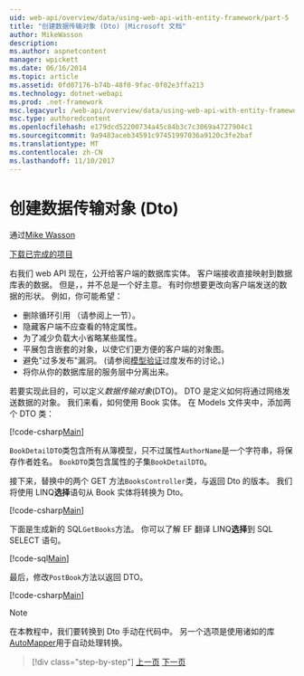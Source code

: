 ```yaml
---
uid: web-api/overview/data/using-web-api-with-entity-framework/part-5
title: "创建数据传输对象 (Dto) |Microsoft 文档"
author: MikeWasson
description: 
ms.author: aspnetcontent
manager: wpickett
ms.date: 06/16/2014
ms.topic: article
ms.assetid: 0fd07176-b74b-48f0-9fac-0f02e3ffa213
ms.technology: dotnet-webapi
ms.prod: .net-framework
msc.legacyurl: /web-api/overview/data/using-web-api-with-entity-framework/part-5
msc.type: authoredcontent
ms.openlocfilehash: e179dcd52200734a45c84b3c7c3069a4727904c1
ms.sourcegitcommit: 9a9483aceb34591c97451997036a9120c3fe2baf
ms.translationtype: MT
ms.contentlocale: zh-CN
ms.lasthandoff: 11/10/2017
---
```

<a name="create-data-transfer-objects-dtos"></a>创建数据传输对象 (Dto)
====================
通过[Mike Wasson](https://github.com/MikeWasson)

[下载已完成的项目](https://github.com/MikeWasson/BookService)

右我们 web API 现在，公开给客户端的数据库实体。 客户端接收直接映射到数据库表的数据。 但是，，并不总是一个好主意。 有时你想要更改向客户端发送的数据的形状。 例如，你可能希望：

- 删除循环引用 （请参阅上一节）。
- 隐藏客户端不应查看的特定属性。
- 为了减少负载大小省略某些属性。
- 平展包含嵌套的对象，以使它们更方便的客户端的对象图。
- 避免"过多发布"漏洞。 (请参阅[模型验证](../../formats-and-model-binding/model-validation-in-aspnet-web-api.md)过度发布的讨论。)
- 将你从你的数据库层的服务层中分离出来。

若要实现此目的，可以定义*数据传输对象*(DTO)。 DTO 是定义如何将通过网络发送数据的对象。 我们来看，如何使用 Book 实体。 在 Models 文件夹中，添加两个 DTO 类：

[!code-csharp[Main](part-5/samples/sample1.cs)]

`BookDetailDTO`类包含所有从簿模型，只不过属性`AuthorName`是一个字符串，将保存作者姓名。 `BookDTO`类包含属性的子集`BookDetailDTO`。

接下来，替换中的两个 GET 方法`BooksController`类，与返回 Dto 的版本。 我们将使用 LINQ**选择**语句从 Book 实体将转换为 Dto。

[!code-csharp[Main](part-5/samples/sample2.cs)]

下面是生成新的 SQL`GetBooks`方法。 你可以了解 EF 翻译 LINQ**选择**到 SQL SELECT 语句。

[!code-sql[Main](part-5/samples/sample3.sql)]

最后，修改`PostBook`方法以返回 DTO。

[!code-csharp[Main](part-5/samples/sample4.cs)]

> [!NOTE]
> 在本教程中，我们要转换到 Dto 手动在代码中。 另一个选项是使用诸如的库[AutoMapper](http://automapper.org/)用于自动处理转换。

>[!div class="step-by-step"]
[上一页](part-4.md)
[下一页](part-6.md)
